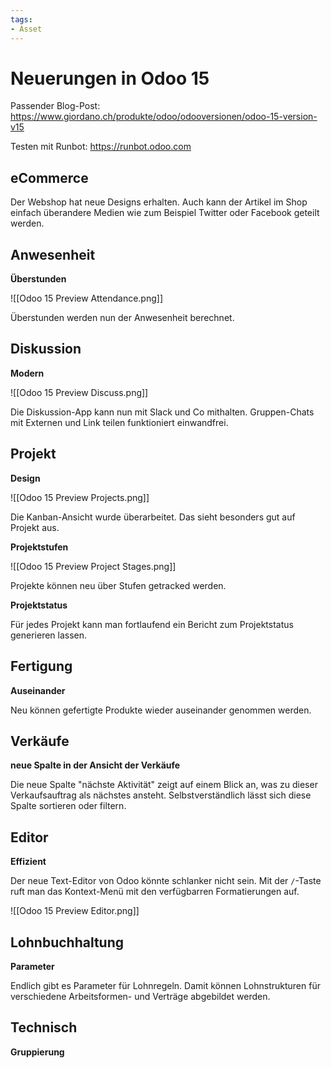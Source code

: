 ```yaml
---
tags:
- Asset
---
```

# Neuerungen in Odoo 15

Passender Blog-Post: <https://www.giordano.ch/produkte/odoo/odooversionen/odoo-15-version-v15>

Testen mit Runbot: <https://runbot.odoo.com>

## eCommerce
Der Webshop hat neue Designs erhalten. Auch kann der Artikel im Shop einfach überandere Medien wie zum Beispiel Twitter oder Facebook geteilt werden.

## Anwesenheit

**Überstunden**

![[Odoo 15 Preview Attendance.png]]

Überstunden werden nun der Anwesenheit berechnet.

## Diskussion

**Modern**

![[Odoo 15 Preview Discuss.png]]

Die Diskussion-App kann nun mit Slack und Co mithalten. Gruppen-Chats mit Externen und Link teilen funktioniert einwandfrei.

## Projekt

**Design**

![[Odoo 15 Preview Projects.png]]

Die Kanban-Ansicht wurde überarbeitet. Das sieht besonders gut auf Projekt aus.

**Projektstufen**

![[Odoo 15 Preview Project Stages.png]]

Projekte können neu über Stufen getracked werden.

**Projektstatus**

Für jedes Projekt kann man fortlaufend ein Bericht zum Projektstatus generieren lassen.

## Fertigung

**Auseinander**

Neu können gefertigte Produkte wieder auseinander genommen werden.


## Verkäufe
**neue Spalte in der Ansicht der Verkäufe**

Die neue Spalte "nächste Aktivität" zeigt auf einem Blick an, was zu dieser Verkaufsauftrag als nächstes ansteht. Selbstverständlich lässt sich diese Spalte sortieren oder filtern.


## Editor

**Effizient**

Der neue Text-Editor von Odoo könnte schlanker nicht sein. Mit der `/`-Taste ruft man das Kontext-Menü mit den verfügbarren Formatierungen auf.

![[Odoo 15 Preview Editor.png]]

## Lohnbuchhaltung

**Parameter**

Endlich gibt es Parameter für Lohnregeln. Damit können Lohnstrukturen für verschiedene Arbeitsformen- und Verträge abgebildet werden.

## Technisch

**Gruppierung**

